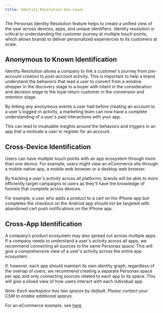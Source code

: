 ```yaml
---
title: Identity Resolution Use-Cases
---
```

The Personas Identity Resolution feature helps to create a unified view of the user across devices, apps, and unique identifiers. Identity resolution is critical to understanding the customer journey at multiple touch points, which allows brands to deliver personalized experiences to its customers at scale.

## Anonymous to Known Identification
Identity Resolution allows a company to link a customer's journey from pre-account creation to post-account activity. This is important to help a brand understand the behaviors that lead a user to convert from a window shopper in the discovery stage to a buyer with intent in the consideration and decision stage to the loyal return customer in the conversion and retention stage.

By linking any anonymous events a user had before creating an account to a user's logged-in activity, a marketing team can now have a complete understanding of a user's past interactions with your app.

This can lead to invaluable insights around the behaviors and triggers in an app that a motivate a user to register for an account.

## Cross-Device Identification
Users can have multiple touch points with an app ecosystem through more than one device. For example, users might view an eCommerce site through a mobile native app, a mobile web browser or a desktop web browser.

By tracking a user's activity across all platforms, brands will be able to more efficiently target campaigns to users as they'll have the knowledge of funnels that complete across devices.

For example, a user who adds a product to a cart on the iPhone app but completes the checkout on the Android app should not be targeted with abandoned cart push notifications on the iPhone app.   

## Cross-App Identification
A company’s product ecosystem may also spread out across multiple apps. If a company needs to understand a user's activity across all apps, we recommend connecting all sources to the same Personas space. This will give a comprehensive view of a user's activity across the entire app ecosystem.

If, however, each app should maintain its own identity graph, regardless of the overlap of users, we recommend creating a separate Personas space per app and only connecting sources related to each app to its space. This will give a siloed view of how users interact with each individual app.

  _Note: Each workspace has two spaces by default. Please contact your CSM to enable additional spaces._

For an eCommerce example, see [here](/docs/personas/identity-resolution-ecommerce-example.md)
